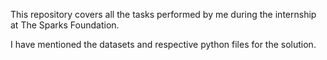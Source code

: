 This repository covers all the tasks performed by me during the internship at The Sparks Foundation.

I have mentioned the datasets and respective python files for the solution.
